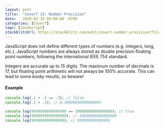 ```yaml
---
layout: post
title:  "CoverT 15: Number Precision"
date:   2020-02-18 09:00:00 -0700
categories: [CoverT]
tags: [JavaScript]
stackblitzUrl: https://stackblitz.com/edit/covert-number-precision?file=index.js
---
```


JavaScript does not define different types of numbers (e.g. integers, long, etc.). JavaScript numbers are always stored as double precision floating point numbers, following the international IEEE 754 standard.

Integers are accurate up to 15 digits. The maximum number of decimals is 17, but floating point arithmetic will not always be 100% accurate. This can lead to some _kooky_ results, so beware!

#### Example

```javascript
console.log(.1 + .2 == .3); // false
console.log(.1 + .2); // 0.30000000000000004

console.log(9999999999999999 == 10000000000000000); // true
console.log(9999999999999999); // 10000000000000000
console.log(999999999999999); // 999999999999999
```
